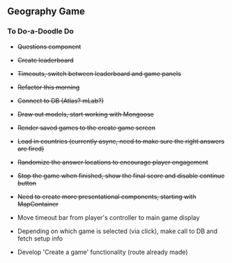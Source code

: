 ## Geography Game

### To Do-a-Doodle Do

- ~~Questions component~~
- ~~Create leaderboard~~
- ~~Timeouts, switch between leaderboard and game panels~~
- ~~Refactor this morning~~
- ~~Connect to DB (Atlas? mLab?)~~
- ~~Draw out models, start working with Mongoose~~
- ~~Render saved games to the create game screen~~
- ~~Load in countries (currently async, need to make sure the right answers are fired)~~
- ~~Randomize the answer locations to encourage player engagement~~
- ~~Stop the game when finished, show the final score and disable continue button~~
- ~~Need to create more presentational components, starting with MapContainer~~

- Move timeout bar from player's controller to main game display
- Depending on which game is selected (via click), make call to DB and fetch setup info
- Develop 'Create a game' functionality (route already made)
